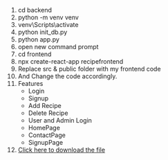 1. cd backend
2. python -m venv venv
3. venv\Scripts\activate
4. python init_db.py
5. python app.py
6. open new command prompt
7. cd frontend
8. npx create-react-app recipefrontend
9. Replace src & public folder with my frontend code
10. And Change the code accordingly.
11. Features
    - Login
    - Signup
    - Add Recipe
    - Delete Recipe
    - User and Admin Login
    - HomePage
    - ContactPage
    - SignupPage
14. [Click here to download the file](https://drive.google.com/file/d/15rhydnE1EZUISIhqBM8Y8SZytEX21lzj/view?usp=sharing)
